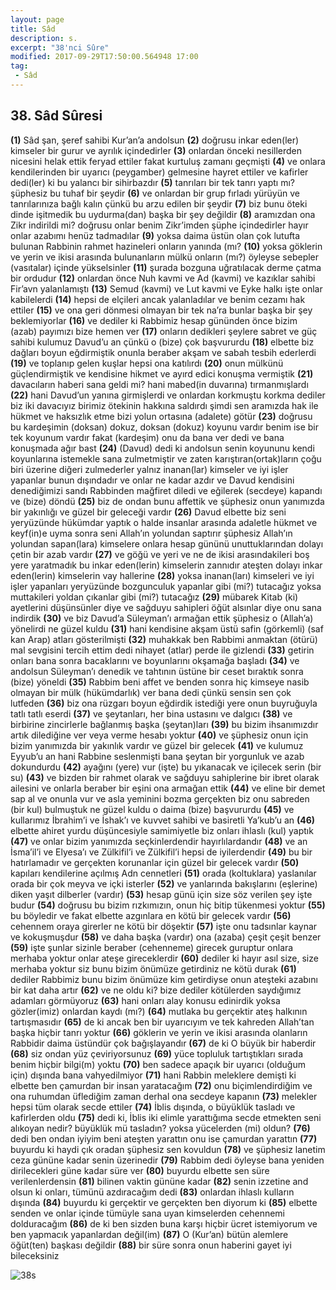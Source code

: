 ```yaml
---
layout: page
title: Sâd
description: s.
excerpt: "38'nci Sûre"
modified: 2017-09-29T17:50:00.564948 17:00
tag: 
 - Sâd
---
```


## 38. Sâd Sûresi

**(1)** Sâd şan, şeref sahibi Kur’an’a andolsun
**(2)** doğrusu inkar eden(ler) kimseler bir gurur ve ayrılık içindedirler
**(3)** onlardan önceki nesillerden nicesini helak ettik feryad ettiler fakat kurtuluş zamanı geçmişti 
**(4)** ve onlara kendilerinden bir uyarıcı (peygamber) gelmesine hayret ettiler ve kafirler dedi(ler) ki bu yalancı bir sihirbazdır
**(5)** tanrıları bir tek tanrı yaptı mı? şüphesiz bu tuhaf bir şeydir
**(6)** ve onlardan bir grup fırladı yürüyün ve tanrılarınıza bağlı kalın çünkü bu arzu edilen bir şeydir
**(7)** biz bunu öteki dinde işitmedik bu uydurma(dan) başka bir şey değildir
**(8)** aramızdan ona Zikr indirildi mi? doğrusu onlar benim Zikr’imden şüphe içindedirler hayır onlar azabımı henüz tadmadılar
**(9)** yoksa daima üstün olan çok lutufta bulunan Rabbinin rahmet hazineleri onların yanında (mı?
**(10)** yoksa göklerin ve yerin ve ikisi arasında bulunanların mülkü onların (mı?) öyleyse sebepler (vasıtalar) içinde yükselsinler 
**(11)** şurada bozguna uğratılacak derme çatma bir ordudur 
**(12)** onlardan önce Nuh kavmi ve Ad (kavmi) ve kazıklar sahibi Fir’avn yalanlamıştı 
**(13)** Semud (kavmi) ve Lut kavmi ve Eyke halkı işte onlar kabilelerdi
**(14)** hepsi de elçileri ancak yalanladılar ve benim cezamı hak ettiler 
**(15)** ve ona geri dönmesi olmayan bir tek na’ra bunlar başka bir şey beklemiyorlar
**(16)** ve dediler ki Rabbimiz hesap gününden önce bizim (azab) payımızı bize hemen ver
**(17)** onların dedikleri şeylere sabret ve güç sahibi kulumuz Davud’u an çünkü o (bize) çok başvururdu
**(18)** elbette biz dağları boyun eğdirmiştik onunla beraber akşam ve sabah tesbih ederlerdi
**(19)** ve toplanıp gelen kuşlar hepsi ona katılırdı
**(20)** onun mülkünü güçlendirmiştik ve kendisine hikmet ve ayırd edici konuşma vermiştik
**(21)** davacıların haberi sana geldi mi? hani mabed(in duvarına) tırmanmışlardı
**(22)** hani Davud’un yanına girmişlerdi ve onlardan korkmuştu korkma dediler biz iki davacıyız birimiz ötekinin hakkına saldırdı şimdi sen aramızda hak ile hükmet ve haksızlık etme bizi yolun ortasına (adalete) götür 
**(23)** doğrusu bu kardeşimin (doksan) dokuz, doksan (dokuz) koyunu vardır benim ise bir tek koyunum vardır fakat (kardeşim) onu da bana ver dedi ve bana konuşmada ağır bast
**(24)** (Davud) dedi ki andolsun senin koyununu kendi koyunlarına istemekle sana zulmetmiştir ve zaten karıştıran(ortak)ların çoğu biri üzerine diğeri zulmederler yalnız inanan(lar) kimseler ve iyi işler yapanlar bunun dışındadır ve onlar ne kadar azdır ve Davud kendisini denediğimizi sandı Rabbinden mağfiret diledi ve eğilerek (secdeye) kapandı ve (bize) döndü
**(25)** biz de ondan bunu affettik ve şüphesiz onun yanımızda bir yakınlığı ve güzel bir geleceği vardır
**(26)** Davud elbette biz seni yeryüzünde hükümdar yaptık o halde insanlar arasında adaletle hükmet ve keyf(in)e uyma sonra seni Allah’ın yolundan saptırır şüphesiz Allah’ın yolundan sapan(lara) kimselere onlara hesap gününü unuttuklarından dolayı çetin bir azab vardır 
**(27)** ve göğü ve yeri ve ne de ikisi arasındakileri boş yere yaratmadık bu inkar eden(lerin) kimselerin zannıdır ateşten dolayı inkar eden(lerin) kimselerin vay hallerine 
**(28)** yoksa inanan(ları) kimseleri ve iyi işler yapanları yeryüzünde bozgunculuk yapanlar gibi (mi?) tutacağız yoksa muttakileri yoldan çıkanlar gibi (mi?) tutacağız
**(29)** mübarek Kitab (ki) ayetlerini düşünsünler diye ve sağduyu sahipleri öğüt alsınlar diye onu sana indirdik
**(30)** ve biz Davud’a Süleyman’ı armağan ettik şüphesiz o (Allah’a) yönelirdi ne güzel kuldu
**(31)** hani kendisine akşam üstü safin (görkemli) (saf kan Arap) atları gösterilmişti 
**(32)** muhakkak ben Rabbimi anmaktan (ötürü) mal sevgisini tercih ettim dedi nihayet (atlar) perde ile gizlendi
**(33)** getirin onları bana sonra bacaklarını ve boyunlarını okşamağa başladı 
**(34)** ve andolsun Süleyman’ı denedik ve tahtının üstüne bir ceset bıraktık sonra (bize) yöneldi
**(35)** Rabbim beni affet ve benden sonra hiç kimseye nasib olmayan bir mülk (hükümdarlık) ver bana dedi çünkü sensin sen çok lutfeden
**(36)** biz ona rüzgarı boyun eğdirdik istediği yere onun buyruğuyla tatlı tatlı eserdi 
**(37)** ve şeytanları, her bina ustasını ve dalgıcı
**(38)** ve birbirine zincirlerle bağlanmış başka (şeytan)ları 
**(39)** bu bizim ihsanımızdır artık dilediğine ver veya verme hesabı yoktur
**(40)** ve şüphesiz onun için bizim yanımızda bir yakınlık vardır ve güzel bir gelecek
**(41)** ve kulumuz Eyyub’u an hani Rabbine seslenmişti bana şeytan bir yorgunluk ve azab dokundurdu 
**(42)** ayağını (yere) vur (işte) bu yıkanacak ve içilecek serin (bir su) 
**(43)** ve bizden bir rahmet olarak ve sağduyu sahiplerine bir ibret olarak ailesini ve onlarla beraber bir eşini ona armağan ettik 
**(44)** ve eline bir demet sap al ve onunla vur ve asla yeminini bozma gerçekten biz onu sabreden (bir kul) bulmuştuk ne güzel kuldu o daima (bize) başvururdu
**(45)** ve kullarımız İbrahim’i ve İshak’ı ve kuvvet sahibi ve basiretli Ya’kub’u an 
**(46)** elbette ahiret yurdu düşüncesiyle samimiyetle biz onları ihlaslı (kul) yaptık 
**(47)** ve onlar bizim yanımızda seçkinlerdendir hayırlılardandır
**(48)** ve an İsma’il’i ve Elyesa’ı ve Zülkifil’i ve Zülkifil’i hepsi de iyilerdendir
**(49)** bu bir hatırlamadır ve gerçekten korunanlar için güzel bir gelecek vardır
**(50)** kapıları kendilerine açılmış Adn cennetleri
**(51)** orada (koltuklara) yaslanılar orada bir çok meyva ve içki isterler
**(52)** ve yanlarında bakışlarını (eşlerine) diken yaşıt dilberler (vardır) 
**(53)** hesap günü için size söz verilen şey işte budur
**(54)** doğrusu bu bizim rızkımızın, onun hiç bitip tükenmesi yoktur
**(55)** bu böyledir ve fakat elbette azgınlara en kötü bir gelecek vardır 
**(56)** cehennem oraya girerler ne kötü bir döşektir
**(57)** işte onu tadsınlar kaynar ve kokuşmuşdur
**(58)** ve daha başka (vardır) ona (azaba) çeşit çeşit benzer
**(59)** işte şunlar sizinle beraber (cehenneme) girecek guruptur onlara merhaba yoktur onlar ateşe gireceklerdir
**(60)** dediler ki hayır asıl size, size merhaba yoktur siz bunu bizim önümüze getirdiniz ne kötü durak
**(61)** dediler Rabbimiz bunu bizim önümüze kim getirdiyse onun ateşteki azabını bir kat daha artır 
**(62)** ve ne oldu ki? bize dediler kötülerden saydığımız adamları görmüyoruz
**(63)** hani onları alay konusu edinirdik yoksa gözler(imiz) onlardan kaydı (mı?) 
**(64)** mutlaka bu gerçektir ateş halkının tartışmasıdır
**(65)** de ki ancak ben bir uyarıcıyım ve tek kahreden Allah’tan başka hiçbir tanrı yoktur 
**(66)** göklerin ve yerin ve ikisi arasında olanların Rabbidir daima üstündür çok bağışlayandır
**(67)** de ki O büyük bir haberdir
**(68)** siz ondan yüz çeviriyorsunuz
**(69)** yüce topluluk tartıştıkları sırada benim hiçbir bilgi(m) yoktu
**(70)** ben sadece apaçık bir uyarıcı (olduğum için) dışında bana vahyedilmiyor
**(71)** hani Rabbin meleklere demişti ki elbette ben çamurdan bir insan yaratacağım
**(72)** onu biçimlendirdiğim ve ona ruhumdan üflediğim zaman derhal ona secdeye kapanın 
**(73)** melekler hepsi tüm olarak secde ettiler
**(74)** İblis dışında, o büyüklük tasladı ve kafirlerden oldu
**(75)** dedi ki, İblis iki elimle yarattığıma secde etmekten seni alıkoyan nedir? büyüklük mü tasladın? yoksa yücelerden (mi) oldun?
**(76)** dedi ben ondan iyiyim beni ateşten yarattın onu ise çamurdan yarattın 
**(77)** buyurdu ki haydi çık oradan şüphesiz sen kovuldun
**(78)** ve şüphesiz lanetim ceza gününe kadar senin üzerinedir
**(79)** Rabbim dedi öyleyse bana yeniden dirilecekleri güne kadar süre ver 
**(80)** buyurdu elbette sen süre verilenlerdensin
**(81)** bilinen vaktin gününe kadar
**(82)** senin izzetine and olsun ki onları, tümünü azdıracağım dedi
**(83)** onlardan ihlaslı kulların dışında
**(84)** buyurdu ki gerçektir ve gerçekten ben diyorum ki
**(85)** elbette senden ve onlar içinde tümüyle sana uyan kimselerden cehennemi dolduracağım
**(86)** de ki ben sizden buna karşı hiçbir ücret istemiyorum ve ben yapmacık yapanlardan değil(im) 
**(87)** O (Kur’an) bütün alemlere öğüt(ten) başkası değildir
**(88)** bir süre sonra onun haberini gayet iyi bileceksiniz

![38s]({{site.url}}/images/ayrac-muhur.png)
